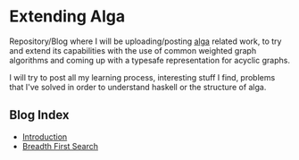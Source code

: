 # Extending Alga
Repository/Blog where I will be uploading/posting [alga](https://github.com/snowleopard/alga) related work, to try and extend its capabilities with the use of common weighted graph algorithms and coming up with a typesafe representation for acyclic graphs.

I will try to post all my learning process, interesting stuff I find, problems that I've solved in order to understand haskell or the structure of alga.

## Blog Index
* [Introduction](https://github.com/TheChouzanOne/ExtendingAlga/blob/master/Blog/introduction.md)
* [Breadth First Search](https://github.com/TheChouzanOne/ExtendingAlga/blob/master/Blog/bfs.md)
